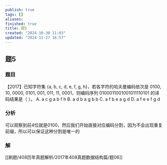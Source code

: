 ```yaml
---
publish: true
tags: []
aliases: 
finished: true
title: 题5
created: "2024-10-30 11:03"
updated: "2024-11-27 16:57"
---
```

## 题5
### 题目
【2017】已知字符集 {a, b, c, d, e, f, g, h}，若各字符的哈夫曼编码依次是 0100, 10, 0000, 0101, 001, 011, 11, 0001，则编码序列 0100011001001011110101 的译码结果是（ ）。
A. a c g a b f h
B. a d b a g b b
C. a f b e a g d
D. a f e e f g d
### 分析
可以观察到前4位就是0100，然后我们开始直接对应编码分割，因为不会出现重复前缀，所以可以保证这种分割是唯一的
### 解
[[刷题/408历年真题解析/2017年408真题数据结构篇/题06]]